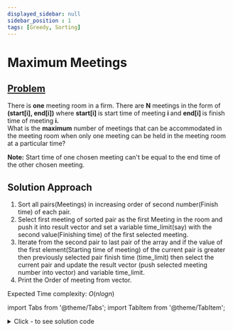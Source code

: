 ```yaml
---
displayed_sidebar: null
sidebar_position : 1
tags: [Greedy, Sorting]
---
```


# Maximum Meetings

## [Problem](https://practice.geeksforgeeks.org/problems/n-meetings-in-one-room-1587115620/1)

<span>There is <strong>one</strong> meeting room in a firm. There are <strong>N</strong> meetings in the form of <strong>(start[i], end[i])</strong> where <strong>start[i]&nbsp;</strong>is start time of meeting <strong>i </strong>and <strong>end[i] </strong>is finish time of meeting <strong>i.</strong><br/>
What is the <strong>maximum</strong> number of meetings that can be accommodated in the meeting room when only one meeting can be held in the meeting room at a particular time? </span>
<p><span><strong>Note:</strong>&nbsp;Start time of one chosen meeting can't be equal to the end time of the other chosen meeting.</span></p>

## Solution Approach
1. Sort all pairs(Meetings) in increasing order of second number(Finish time) of each pair.
2. Select first meeting of sorted pair as the first Meeting in the room and push it into result vector and set a variable time_limit(say) with the second value(Finishing time) of the first selected meeting.
3. Iterate from the second pair to last pair of the array and if the value of the first element(Starting time of meeting) of the current pair is greater then previously selected pair finish time (time_limit) then select the current pair and update the result vector (push selected meeting number into vector) and variable time_limit.
4. Print the Order of meeting from vector.


Expected Time complexity: $O(nlogn)$

import Tabs from '@theme/Tabs';
import TabItem from '@theme/TabItem';

<details><summary>Click - to see solution code</summary>

<Tabs>
<TabItem value="cpp" label="C++">

```cpp
class Solution {
   public:
    int maxMeetings(int start[], int end[], int n) {
        vector<pair<int, int>> v(n);
        for (int i = 0; i < n; i++) {
            v[i] = {end[i], start[i]};
        }
        sort(v.begin(), v.end());
        int ans = 1;
        int j = 0;
        for (int i = 1; i < n; i++) {
            if (v[i].second > v[j].first) {
                ans++;
                j = i;
            }
        }
        return ans;
    }
};
```
</TabItem>
</Tabs>

</details>
